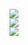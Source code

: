 ![](https://github-readme-stats.vercel.app/api/wakatime?username=@nekaFTW&layout=compact&theme=ayu-mirage&count_private=true&show_icons=true)<br>
![](https://github-readme-stats.vercel.app/api?username=NekaFTW&theme=ayu-mirage&count_private=true&show_icons=true&include_all_commits=true)<br>
![](https://github-readme-stats.vercel.app/api/top-langs/?username=NekaFTW&layout=compact&theme=ayu-mirage&count_private=true&langs_count=10)<br>

<!--
![](https://github-readme-stats.vercel.app/api/wakatime?username=@nekaFTW&layout=compact&theme=apprentice&bg_color=DEG,232180,80212e,806932&count_private=true&show_icons=true)<br>
![](https://github-readme-stats.vercel.app/api?username=NekaFTW&theme=apprentice&bg_color=DEG,232180,80212e,806932&count_private=true&show_icons=true&include_all_commits=true)<br>
![](https://github-readme-stats.vercel.app/api/top-langs/?username=NekaFTW&layout=compact&theme=apprentice&bg_color=DEG,232180,80212e,806932&count_private=true&langs_count=10)<br>
-->
<!-- 403BDF,D5384D,F6CA5F -->
<!-- &hide=stars,commits,prs,issues,contribs -->
